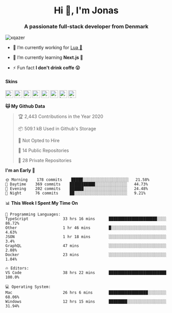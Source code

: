 <h1 align="center">Hi 👋, I'm Jonas</h1>
<h3 align="center">A passionate full-stack developer from Denmark</h3>

<p align="left"> <img src="https://komarev.com/ghpvc/?username=xqazer" alt="xqazer" /> </p>

- 🔭 I’m currently working for [Lua 🥰](https://lua.work) 

- 🌱 I’m currently learning **Next.js 🤯**

<!--- - 👨‍💻 All of my projects are available at [xqazer.github.io](xqazer.github.io) -->

- ⚡ Fun fact **I don't drink coffe 😮**

<h4>Skins</h4>
<p align="left">
  <img src="https://devicons.github.io/devicon/devicon.git/icons/react/react-original-wordmark.svg" alt="react" width="24" height="24"/>
  <img src="https://cdn.worldvectorlogo.com/logos/nextjs-3.svg" alt="nextjs" width="24" height="24"/>
  <img src="https://devicons.github.io/devicon/devicon.git/icons/typescript/typescript-original.svg" alt="typescript" width="24" height="24"/>
  <img src="https://devicons.github.io/devicon/devicon.git/icons/nodejs/nodejs-original-wordmark.svg" alt="nodejs" width="24" height="24"/>
  <img src="https://devicons.github.io/devicon/devicon.git/icons/postgresql/postgresql-original-wordmark.svg" alt="postgresql" width="24" height="24"/>
  <img src="https://www.vectorlogo.zone/logos/google_cloud/google_cloud-icon.svg" alt="gcp" width="24" height="24"/>
  <img src="https://www.vectorlogo.zone/logos/kubernetes/kubernetes-icon.svg" alt="kubernetes" width="24" height="24"/>
  <img src="https://devicons.github.io/devicon/devicon.git/icons/dot-net/dot-net-original-wordmark.svg" alt="dotnet" width="24" height="24"/>
</p>

<!--START_SECTION:waka-->
**🐱 My Github Data** 

> 🏆 2,443 Contributions in the Year 2020
 > 
> 📦 509.1 kB Used in Github's Storage 
 > 
> 🚫 Not Opted to Hire
 > 
> 📜 14 Public Repositories
 > 
> 🔑 28 Private Repositories 

**I'm an Early 🐤** 

```text
🌞 Morning    178 commits    █████░░░░░░░░░░░░░░░░░░░░   21.58% 
🌆 Daytime    369 commits    ███████████░░░░░░░░░░░░░░   44.73% 
🌃 Evening    202 commits    ██████░░░░░░░░░░░░░░░░░░░   24.48% 
🌙 Night      76 commits     ██░░░░░░░░░░░░░░░░░░░░░░░   9.21%

```


📊 **This Week I Spent My Time On** 

```text
💬 Programming Languages: 
TypeScript               33 hrs 16 mins      █████████████████████░░░░   86.72% 
Other                    1 hr 46 mins        █░░░░░░░░░░░░░░░░░░░░░░░░   4.63% 
JSON                     1 hr 18 mins        ░░░░░░░░░░░░░░░░░░░░░░░░░   3.4% 
GraphQL                  47 mins             ░░░░░░░░░░░░░░░░░░░░░░░░░   2.08% 
Docker                   23 mins             ░░░░░░░░░░░░░░░░░░░░░░░░░   1.04%

🔥 Editors: 
VS Code                  38 hrs 22 mins      █████████████████████████   100.0%

💻 Operating System: 
Mac                      26 hrs 6 mins       █████████████████░░░░░░░░   68.06% 
Windows                  12 hrs 15 mins      ████████░░░░░░░░░░░░░░░░░   31.94%

```


<!--END_SECTION:waka-->


